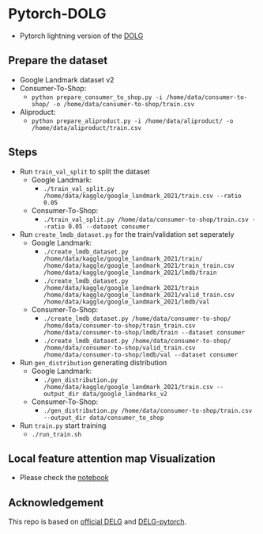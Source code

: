 # Pytorch-DOLG

- Pytorch lightning version of the [DOLG](https://openaccess.thecvf.com/content/ICCV2021/papers/Yang_DOLG_Single-Stage_Image_Retrieval_With_Deep_Orthogonal_Fusion_of_Local_ICCV_2021_paper.pdf)

## Prepare the dataset

- Google Landmark dataset v2
- Consumer-To-Shop: 
  - `python prepare_consumer_to_shop.py -i /home/data/consumer-to-shop/ -o /home/data/consumer-to-shop/train.csv`
- Aliproduct:
  - `python prepare_aliproduct.py -i /home/data/aliproduct/ -o /home/data/aliproduct/train.csv`

## Steps

- Run `train_val_split` to split the dataset
  - Google Landmark: 
    - `./train_val_split.py /home/data/kaggle/google_landmark_2021/train.csv --ratio 0.05`
  - Consumer-To-Shop: 
    - `./train_val_split.py /home/data/consumer-to-shop/train.csv --ratio 0.05 --dataset consumer`
- Run `create_lmdb_dataset.py` for the train/validation set seperately
  - Google Landmark:
    - `./create_lmdb_dataset.py /home/data/kaggle/google_landmark_2021/train/ /home/data/kaggle/google_landmark_2021/train_train.csv /home/data/kaggle/google_landmark_2021/lmdb/train`
    - `./create_lmdb_dataset.py /home/data/kaggle/google_landmark_2021/train /home/data/kaggle/google_landmark_2021/valid_train.csv /home/data/kaggle/google_landmark_2021/lmdb/val`
  - Consumer-To-Shop:
    - `./create_lmdb_dataset.py /home/data/consumer-to-shop/ /home/data/consumer-to-shop/train_train.csv /home/data/consumer-to-shop/lmdb/train --dataset consumer`
    - `./create_lmdb_dataset.py /home/data/consumer-to-shop/ /home/data/consumer-to-shop/valid_train.csv /home/data/consumer-to-shop/lmdb/val --dataset consumer`
- Run `gen_distribution` generating distribution
  - Google Landmark:
    - `./gen_distribution.py /home/data/kaggle/google_landmark_2021/train.csv --output_dir data/google_landmarks_v2`
  - Consumer-To-Shop:
    - `./gen_distribution.py /home/data/consumer-to-shop/train.csv --output_dir data/consumer_to_shop`
- Run `train.py` start training
  - `./run_train.sh`

## Local feature attention map Visualization

- Please check the [notebook](./visual_local.ipynb)

## Acknowledgement

This repo is based on [official DELG](https://github.com/tensorflow/models/tree/master/research/delf) and [DELG-pytorch](https://github.com/feymanpriv/DELG/). 